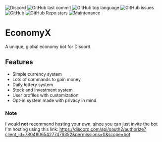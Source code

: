 ![Discord](https://img.shields.io/discord/798014878018174976?style=flat-square)
![GitHub last commit](https://img.shields.io/github/last-commit/averwhy/EconomyX?style=flat-squaret)
![GitHub top language](https://img.shields.io/github/languages/top/averwhy/EconomyX?color=3572a5&style=flat-square)
![GitHub issues](https://img.shields.io/github/issues/averwhy/EconomyX?style=flat-square)
![GitHub](https://img.shields.io/github/license/averwhy/EconomyX?style=flat-square)
![GitHub Repo stars](https://img.shields.io/github/stars/averwhy/EconomyX?color=e3b341&style=flat-square)
![Maintenance](https://img.shields.io/maintenance/yes/2022?style=flat-square)

# EconomyX
 A unique, global economy bot for Discord.

## Features
 - Simple currency system
 - Lots of commands to gain money
 - Daily lottery system
 - Stock and investment system
 - User profiles with customization
 - Opt-in system made with privacy in mind

### Note
I would **not** recommend hosting your own, since you can just invite the bot I'm hosting using this link: https://discord.com/api/oauth2/authorize?client_id=780480654277476352&permissions=0&scope=bot